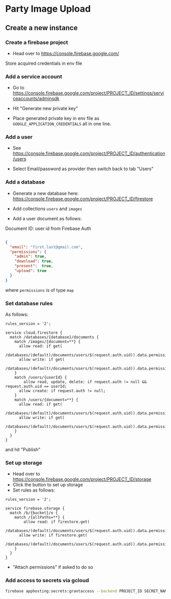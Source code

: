 # Party Image Upload

## Create a new instance

### Create a firebase project

- Head over to https://console.firebase.google.com/

Store acquired credentials in env file

### Add a service account

- Go to https://console.firebase.google.com/project/PROJECT_ID/settings/serviceaccounts/adminsdk

- Hit "Generate new private key"

- Place generated private key in env file as `GOOGLE_APPLICATION_CREDENTIALS` all in one line. 

### Add a user

- See https://console.firebase.google.com/project/PROJECT_ID/authentication/users

- Select Email/password as provider then switch back to tab "Users" 

### Add a database 

- Generate a new database here: https://console.firebase.google.com/project/PROJECT_ID/firestore

- Add collections `users` and `images`

- Add a user document as follows:

Document ID: user id from Firebase Auth

```JSON

{
  "email": "first.last@gmail.com",
  "permissions": {
    "admin": true,
    "download": true,
    "present":  true,
    "upload": true
  }
}
```

where `permissions` is of type `map`

### Set database rules

As follows:

```
rules_version = '2';

service cloud.firestore {
  match /databases/{database}/documents {
    match /images/{document=**} {
      allow read: if get(
      	/databases/(default)/documents/users/$(request.auth.uid)).data.permissions.download;
      allow write: if get(
      	/databases/(default)/documents/users/$(request.auth.uid)).data.permissions.upload;
    }
    match /users/{userId} {
    	allow read, update, delete: if request.auth != null && request.auth.uid == userId;
      allow create: if request.auth != null;
    }
    match /users/{document=**} {
      allow read: if get(
      	/databases/(default)/documents/users/$(request.auth.uid)).data.permissions.admin;
      allow write: if get(
      	/databases/(default)/documents/users/$(request.auth.uid)).data.permissions.admin;
    }
  }
}
```

and hit "Publish"

### Set up storage

- Head over to https://console.firebase.google.com/project/PROJECT_ID/storage
- Click the button to set up storage
- Set rules as follows:

```
rules_version = '2';

service firebase.storage {
  match /b/{bucket}/o {
    match /{allPaths=**} {
    	allow read: if firestore.get(
      	/databases/(default)/documents/users/$(request.auth.uid)).data.permissions.download;
      allow write: if firestore.get(
      	/databases/(default)/documents/users/$(request.auth.uid)).data.permissions.upload;
    }
  }
}
```

- "Attach permissions" if asked to do so

### Add access to secrets via gcloud

```bash
firebase apphosting:secrets:grantaccess --backend PROJECT_ID SECRET_NAME
```